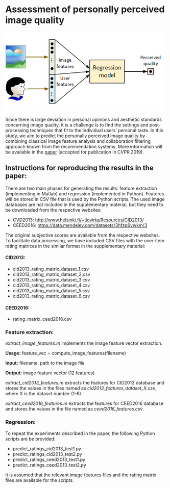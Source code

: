 # Assessment of personally perceived image quality

![Personal image preference estimation](https://github.com/jarikorhonen/personal_image_preferences/blob/master/cvpr2019.png)

Since there is large deviation in personal opinions and aesthetic standards concerning image quality, it is a challenge is to find the settings and post-processing techniques that fit to the individual users’ personal taste. In this study, we aim to predict the personally perceived image quality by combining classical image feature analysis and collaboration filtering approach known from the recommendation systems. More information will be available in the [paper](https://github.com/jarikorhonen/personal_image_preferences/blob/master/cvpr19.pdf) (accepted for publication in CVPR 2019).

## Instructions for reproducing the results in the paper:

There are two main phases for generating the results: feature extraction (implementing in Matlab) and regression (implemented in Python). Features will be stored in CSV file that is used by the Python scripts. The used image databases are not included in the supplementary material, but they need to be downloaded from the respective websites:

* CVD2013: http://www.helsinki.fi/~tiovirta/Resources/CID2013/
* CEED2016: https://data.mendeley.com/datasets/3hfzp6vwkm/3

The original subjective scores are available from the respective websites. To facilitate data processing, we have included CSV files with the user-item rating matrices in the similar format in the supplementary material:

#### CID2013:

* cid2013_rating_matrix_dataset_1.csv
* cid2013_rating_matrix_dataset_2.csv
* cid2013_rating_matrix_dataset_3.csv
* cid2013_rating_matrix_dataset_4.csv
* cid2013_rating_matrix_dataset_5.csv
* cid2013_rating_matrix_dataset_6.csv 

#### CEED2016:

* rating_matrix_ceed2016.csv

### Feature extraction:

_extract_image_features.m_ implements the image feature vector extraction. 

__Usage:__ feature_vec = compute_image_features(filename)

__Input:__ filename: path to the image file

__Output:__ image feature vector (12 features)

_extract_cid2013_features.m_ extracts the features for CID2013 database and stores the values in the files named as _cid2013_features_dataset_X.csv_, where X is the dataset number (1-6).

_extract_ceed2016_features.m_ extracts the features for CEED2016 database and stores the values in the file named as _ceed2016_features.csv_.

### Regression:

To repeat the experiments described in the paper, the following Python scripts are be provided:

* predict_ratings_cid2013_test1.py
* predict_ratings_cid2013_test2.py
* predict_ratings_ceed2013_test1.py
* predict_ratings_ceed2013_test2.py

It is assumed that the relevant image features files and the rating matrix files are available for the scripts.


